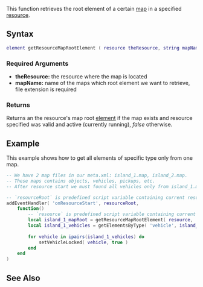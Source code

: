 This function retrieves the root element of a certain [map](/docs/map.md "wikilink") in a specified [resource](/docs/resource.md "wikilink").

Syntax
------

``` lua
element getResourceMapRootElement ( resource theResource, string mapName )
```

### Required Arguments

-   **theResource:** the resource where the map is located
-   **mapName:** name of the maps which root element we want to retrieve, file extension is required

### Returns

Returns an the resource's map root [element](/docs/element.md "wikilink") if the map exists and resource specified was valid and active (currently running), *false* otherwise.

Example
-------

This example shows how to get all elements of specific type only from one map.

``` lua
-- We have 2 map files in our meta.xml: island_1.map, island_2.map.
-- These maps contains objects, vehicles, pickups, etc.
-- After resource start we must found all vehicles only from island_1.map and lock them.

-- `resourceRoot` is predefined script variable containing current resource root pointer
addEventHandler( 'onResourceStart', resourceRoot,
    function()
        -- `resource` is predefined script variable containing current resource pointer
        local island_1_mapRoot = getResourceMapRootElement( resource, 'island_1.map' )
        local island_1_vehicles = getElementsByType( 'vehicle', island_1_mapRoot )
        
        for vehicle in ipairs(island_1_vehicles) do
            setVehicleLocked( vehicle, true )
        end
    end
)
```

See Also
--------
